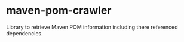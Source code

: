 # maven-pom-crawler
Library to retrieve Maven POM information including there referenced dependencies.
